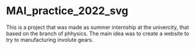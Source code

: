 # MAI_practice_2022_svg

This is a project that was made as summer internship at the univercity, that based on the branch of phhysics. 
The main idea was to create a website to try to manufacturing involute gears.
